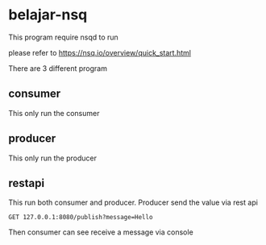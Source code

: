 # belajar-nsq

This program require nsqd to run

please refer to https://nsq.io/overview/quick_start.html

There are 3 different program

## consumer
This only run the consumer

## producer
This only run the producer

## restapi
This run both consumer and producer. Producer send the value via rest api

```GET 127.0.0.1:8080/publish?message=Hello```

Then consumer can see receive a message via console
